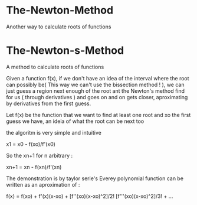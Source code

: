 # The-Newton-Method
Another way to calculate roots of functions 
# The-Newton-s-Method
A method to calculate roots of functions

Given a function f(x), if we don't have an idea of the interval where the root can possibly be( This way we can't use the bissection method ! ), we can just guess a region next enough of the root ant the Newton's method find for us ( through derivatives )  and goes on and on gets closer, aproximating by derivatives from the first guess. 

Let f(x) be the function that we want to find at least one root and xo the first guess we have, an ideia of what the root can be next too

the algoritm is very simple and intuitive

x1 = x0 - f(xo)/f'(x0)

So the xn+1 for n arbitrary : 

xn+1 = xn - f(xn)/f'(xn)

The demonstration is by taylor serie's
Everey polynomial function can be written as an aproximation of :  

f(x) = f(xo) + f'(x)(x-xo) + [f''(xo)(x-xo)^2]/2! [f'''(xo)(x-xo)^2]/3! + ...
